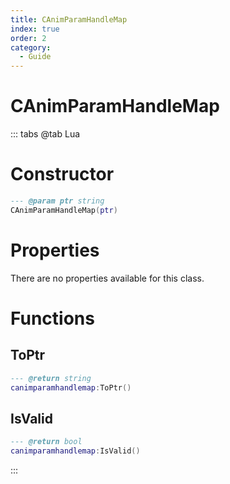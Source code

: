 ```yaml
---
title: CAnimParamHandleMap
index: true
order: 2
category:
  - Guide
---
```


# CAnimParamHandleMap

::: tabs
@tab Lua
# Constructor
```lua
--- @param ptr string
CAnimParamHandleMap(ptr)
```
# Properties
There are no properties available for this class.
# Functions
## ToPtr
```lua
--- @return string
canimparamhandlemap:ToPtr()
```
## IsValid
```lua
--- @return bool
canimparamhandlemap:IsValid()
```

:::